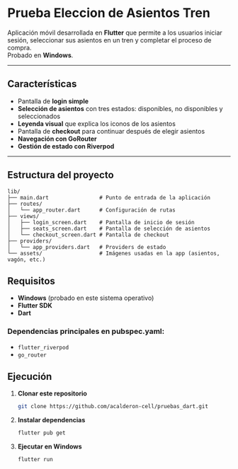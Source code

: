 # Prueba Eleccion de Asientos Tren

Aplicación móvil desarrollada en **Flutter** que permite a los usuarios iniciar sesión, seleccionar sus asientos en un tren y completar el proceso de compra.  
Probado en **Windows**.

---

## Características

- Pantalla de **login simple**  
- **Selección de asientos** con tres estados: disponibles, no disponibles y seleccionados  
- **Leyenda visual** que explica los iconos de los asientos  
- Pantalla de **checkout** para continuar después de elegir asientos  
- **Navegación con GoRouter**  
- **Gestión de estado con Riverpod**  

---

## Estructura del proyecto

```plaintext
lib/
├── main.dart                # Punto de entrada de la aplicación
├── routes/
│   └── app_router.dart      # Configuración de rutas
├── views/
│   ├── login_screen.dart    # Pantalla de inicio de sesión
│   ├── seats_screen.dart    # Pantalla de selección de asientos
│   └── checkout_screen.dart # Pantalla de checkout
├── providers/
│   └── app_providers.dart   # Providers de estado
└── assets/                  # Imágenes usadas en la app (asientos, vagón, etc.)
```

## Requisitos

- **Windows** (probado en este sistema operativo)
- **Flutter SDK**
- **Dart**

### Dependencias principales en pubspec.yaml:
- `flutter_riverpod`
- `go_router`

## Ejecución

1. **Clonar este repositorio**
   ```bash
   git clone https://github.com/acalderon-cell/pruebas_dart.git
   ```

2. **Instalar dependencias**
   ```bash
   flutter pub get
   ```

3. **Ejecutar en Windows**
   ```bash
   flutter run
   ```
